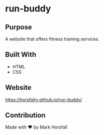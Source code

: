 # run-buddy

## Purpose
A website that offers fitness training services.

## Built With
* HTML
* CSS

## Website
https://horsfalm.github.io/run-buddy/

## Contribution
Made with ❤ by Mark Horsfall
